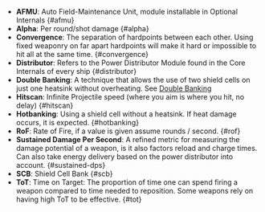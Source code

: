 * **AFMU**: Auto Field-Maintenance Unit, module installable in Optional Internals 
{#afmu}
* **Alpha**: Per round/shot damage
{#alpha}
* **Convergence**: The separation of hardpoints between each other. Using fixed weaponry on far apart hardpoints will make it hard or impossible to hit all at the same time.
{#convergence}
* **Distributor**: Refers to the Power Distributor Module found in the Core Internals of every ship
{#distributor}
* **Double Banking**: A technique that allows the use of two shield cells on just one heatsink without overheating. See [Double Banking](../outfitting/defense.md#doublebanking)
* **Hitscan**: Infinite Projectile speed (where you aim is where you hit, no delay)
{#hitscan}
* **Hotbanking**: Using a shield cell without a heatsink. If heat damage occurs, it is expected.
{#hotbanking}
* **RoF**: Rate of Fire, if a value is given assume rounds / second.
{#rof}
* **Sustained Damage Per Second**: A refined metric for measuring the damage potential of a weapon, is it also factors reload and charge times. Can also take energy delivery based on the power distributor into account.
{#sustained-dps}
* **SCB**: Shield Cell Bank
{#scb}
* **ToT**: Time on Target: The proportion of time one can spend firing a weapon compared to time needed to reposition. Some weapons rely on having high ToT to be effective. 
{#tot}
